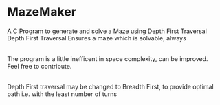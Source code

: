 # MazeMaker
A C Program to generate and solve a Maze using Depth First Traversal <br/>
Depth First Traversal Ensures a maze which is solvable, always <br/><br/>

The program is a little inefficent in space complexity, can be improved.<br/>
Feel free to contribute.<br/><br/>

Depth First traversal may be changed to Breadth First, to provide optimal path i.e. with the least number of turns
